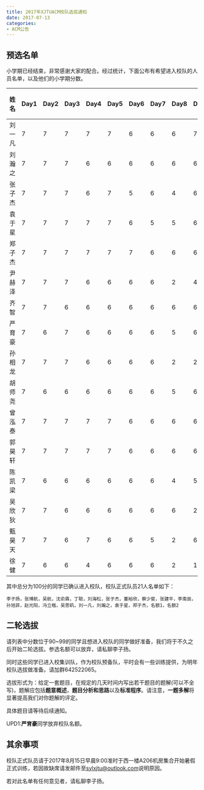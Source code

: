```yaml
---
title: 2017年XJTUACM校队选拔通知
date: 2017-07-13
categories:
- ACM公告
---
```


## 预选名单
小学期已经结束，非常感谢大家的配合。经过统计，下面公布有希望进入校队的人员名单，以及他们的小学期分数。

<!--more-->

| 姓名   | Day1 | Day2 | Day3 | Day4 | Day5 | Day6 | Day7 | Day8 | Day9 | Day10 | 考试 | 平时分 | 总分 |
|--------|------|------|------|------|------|------|------|------|------|-------|-------|--------|------|
| 刘一凡 | 7    | 7    | 7    | 7    | 7    | 6    | 6    | 6    | 7    | 6     | 32    | 10     | 100  |
| 刘瀚之 | 7    | 7    | 7    | 6    | 6    | 6    | 6    | 6    | 6    | 6     | 32    | 10     | 100  |
| 张子杰 | 7    | 7    | 7    | 6    | 7    | 5    | 6    | 4    | 6    | 6     | 34    | 10     | 100  |
| 袁于星 | 7    | 7    | 7    | 7    | 7    | 6    | 5    | 5    | 6    | 6     | 30    | 10     | 100  |
| 郑子杰 | 7    | 7    | 7    | 7    | 7    | 7    | 6    | 6    | 6    | 6     | 24    | 10     | 100  |
| 尹赫泽 | 7    | 7    | 7    | 6    | 6    | 6    | 6    | 2    | 4    | 6     | 32    | 10     | 99   |
| 齐智   | 7    | 7    | 6    | 6    | 6    | 6    | 6    | 6    | 6    | 6     | 24    | 10     | 96   |
| 严育豪 | 7    | 6    | 7    | 6    | 6    | 6    | 6    | 5    | 6    | 6     | 24    | 10     | 95   |
| 孙相龙 | 7    | 7    | 7    | 6    | 6    | 6    | 6    | 2    | 2    | 6     | 30    | 10     | 95   |
| 胡师尧 | 7    | 6    | 6    | 6    | 6    | 6    | 6    | 5    | 6    | 6     | 24    | 10     | 94   |
| 曾泓泰 | 7    | 7    | 7    | 7    | 7    | 6    | 6    | 6    | 6    | 6     | 18    | 10     | 93   |
| 郭昊轩 | 7    | 7    | 7    | 7    | 7    | 6    | 6    | 6    | 6    | 6     | 18    | 10     | 93   |
| 陈凯梁 | 7    | 6    | 6    | 6    | 6    | 6    | 6    | 4    | 5    | 6     | 24    | 10     | 92   |
| 吴欣狄 | 7    | 7    | 6    | 6    | 6    | 6    | 6    | 6    | 2    | 6     | 24    | 10     | 92   |
| 甄昊天 | 7    | 7    | 6    | 7    | 6    | 6    | 5    | 2    | 6    | 6     | 24    | 10     | 92   |
| 徐健   | 7    | 6    | 6    | 4    | 6    | 6    | 6    | 2    | 1    | 6     | 30    | 10     | 90   |


其中总分为100分的同学已确认进入校队，校队正式队员21人名单如下：

```plain
李子扬，张博航，吴航，沈俞霖，丁聪，刘海松，张子杰，董裕欣，蔡少斐，张建平，李南辰，孙旭菲，赵光阳，冯立楷，吴思矾，刘一凡，刘瀚之，袁于星，郑子杰，名额1，名额2
```

## 二轮选拔

请列表中分数位于90~99的同学且想进入校队的同学做好准备，我们将于不久之后开始二轮选拔。参选名额可以放弃，请私聊李子扬。

同时这些同学已进入校集训队，作为校队预备队，平时会有一些训练提供，为明年校队选拔做准备。请加群642522065。

选拔形式为：给定一套题目，在规定的几天时间内写出若干题目的题解(可以不全写)，题解应包括**题意概述**，**题目分析和思路**以及**标准程序**。请注意，**一题多解**将显著提高我们对你题解的评定。

具体题目请等待后续通知。

UPD1:**严育豪**同学放弃校队名额。

## 其余事项

校队正式队员请于2017年8月15日早晨9:00准时于西一楼A206机房集合开始暑假正式训练，若因故缺席请发邮件至[sylxjtu@outlook.com](mailto:sylxjtu@outlook.com)说明原因。

若对此名单有任何意见者，请私聊李子扬。

